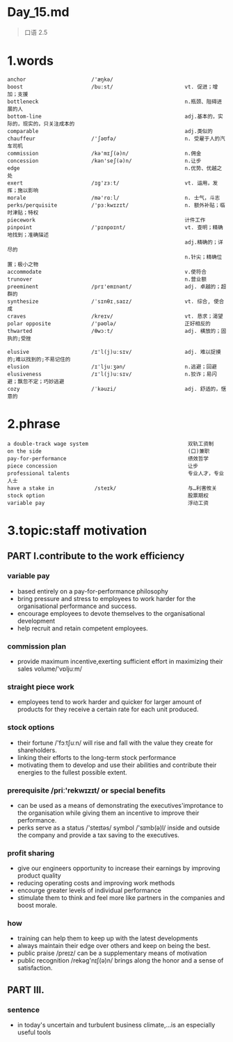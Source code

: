 # Day_15.md
> 口语 2.5
# 1.words
    anchor                     /'æŋkə/
    boost                      /buːst/                       vt. 促进；增加；支援
    bottleneck                                               n.瓶颈、阻碍进展的人
    bottom-line                                              adj.基本的，实际的，现实的，只关注成本的
    comparable                                               adj.类似的
    chauffeur                  /'ʃəʊfə/                      n. 受雇于人的汽车司机
    commission                 /kə'mɪʃ(ə)n/                  n.佣金
    concession                 /kən'seʃ(ə)n/                 n.让步
    edge                                                     n.优势、优越之处
    exert                      /ɪg'zɜːt/                     vt. 运用，发挥；施以影响
    morale                     /mə'rɑːl/                     n. 士气，斗志
    perks/perquisite           /'pɜːkwɪzɪt/                  n. 额外补贴；临时津贴；特权
    piecework                                                计件工作
    pinpoint                   /'pɪnpɒɪnt/                   vt. 查明；精确地找到；准确描述
                                                             adj.精确的；详尽的
                                                             n.针尖；精确位置；极小之物
    accommodate                                              v.使符合
    trunover                                                 n.营业额
    preeminent                 /prɪ'emɪnənt/                 adj. 卓越的；超群的
    synthesize                 /ˈsɪnθɪˌsaɪz/                 vt. 综合, 使合成
    craves                     /kreɪv/                       vt. 恳求；渴望
    polar opposite             /'pəʊlə/                      正好相反的
    thwarted                   /θwɔːt/                       adj. 横放的；固执的;受挫

    elusive                    /ɪ'l(j)uːsɪv/                 adj. 难以捉摸的;难以找到的;不易记住的 
    elusion                    /ɪ'ljuːʒən/                   n.逃避；回避
    elusiveness                /ɪ'l(j)uːsɪv/                 n.狡诈；易闪避；飘忽不定；巧妙逃避
    cozy                       /ˈkəuzi/                      adj. 舒适的，惬意的
# 2.phrase
    a double-track wage system                                双轨工资制
    on the side                                               (口)兼职
    pay-for-performance                                       绩效哲学
    piece concession                                          让步
    professional talents                                      专业人才，专业人士
    have a stake in             /steɪk/                       与…利害攸关 
    stock option                                              股票期权
    variable pay                                              浮动工资

# 3.topic:staff motivation
## PART I.contribute to the work efficiency
### variable pay
- based entirely on a pay-for-performance philosophy
- bring pressure and stress to employees to work harder for the organisational
performance and success.
- encourage employees to devote themselves to the organisational development
- help recruit and retain competent employees.

### commission plan
- provide maximum incentive,exerting sufficient effort in maximizing their sales volume/'vɒljuːm/

### straight piece work
- employees tend to work harder and quicker for larger amount of products for they receive 
a certain rate for each unit produced.

### stock options
- their fortune /'fɔːtʃuːn/ will rise and fall with the value they create for shareholders.
- linking their efforts to the long-term stock performance
- motivating them to develop and use their abilities and contribute their energies to the
fullest possible extent.

### prerequisite /priː'rekwɪzɪt/ or special benefits
- can be used as a means of demonstrating the executives'improtance to the organisation while 
giving them an incentive to improve their performance.
- perks serve as a status /'steɪtəs/ symbol /'sɪmb(ə)l/ inside and outside the company 
and provide a tax saving to the executives.

### profit sharing
- give our engineers opportunity to increase their earnings by improving product quality
- reducing operating costs and improving work methods 
- encourge greater levels of individual performance 
- stimulate them to think and feel more like partners in the companies and boost morale.

### how
- training can help them to keep up with the latest developments
- always maintain their edge over others and keep on being the best.
- public praise /preɪz/ can be a supplementary means of motivation
- public recognition /rekəg'nɪʃ(ə)n/ brings along the honor and a sense of satisfaction.

## PART III.
### sentence
- in today's uncertain and turbulent business climate,...is an especially useful tools









